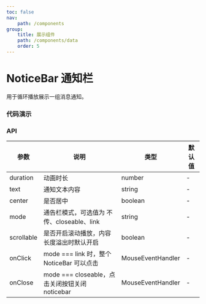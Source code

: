 ```yaml
---
toc: false
nav:
    path: /components
group:
    title: 展示组件
    path: /components/data
    order: 5
---
```


# NoticeBar 通知栏

用于循环播放展示一组消息通知。

### 代码演示

<code src="./demo/index.tsx"></code>

### API

| 参数       | 说明                                           | 类型              | 默认值 |
| ---------- | ---------------------------------------------- | ----------------- | ------ |
| duration   | 动画时长                                       | number            | -      |
| text       | 通知文本内容                                   | string            | -      |
| center     | 是否居中                                       | boolean           | -      |
| mode       | 通告栏模式，可选值为 不传、closeable、link     | string            | -      |
| scrollable | 是否开启滚动播放，内容长度溢出时默认开启       | boolean           | -      |
| onClick    | mode === link 时，整个 NoticeBar 可以点击      | MouseEventHandler | -      |
| onClose    | mode === closeable，点击关闭按钮关闭 noticebar | MouseEventHandler | -      |
